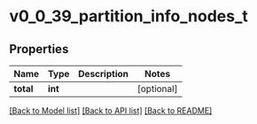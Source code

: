 # v0_0_39_partition_info_nodes_t

## Properties
Name | Type | Description | Notes
------------ | ------------- | ------------- | -------------
**total** | **int** |  | [optional] 

[[Back to Model list]](../README.md#documentation-for-models) [[Back to API list]](../README.md#documentation-for-api-endpoints) [[Back to README]](../README.md)


